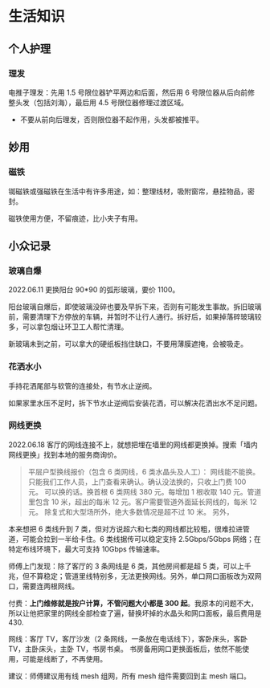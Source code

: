 # 生活知识

## 个人护理

### 理发

电推子理发：先用 1.5 号限位器铲平两边和后面，然后用 6 号限位器从后向前修整头发（包括刘海），最后用 4.5 号限位器修理过渡区域。

- 不要从前向后理发，否则限位器不起作用，头发都被推平。

## 妙用

### 磁铁

铷磁铁或强磁铁在生活中有许多用途，如：整理线材，吸附窗帘，悬挂物品，密封。

磁铁使用方便，不留痕迹，比小夹子有用。

## 小众记录

### 玻璃自爆

2022.06.11 更换阳台 90\*90 的弧形玻璃，要价 1100。

阳台玻璃自爆后，即使玻璃没碎也要及早拆下来，否则有可能发生事故。拆旧玻璃前，需要清理下方停放的车辆，并暂时不让行人通行。拆好后，如果掉落碎玻璃较多，可以拿包烟让环卫工人帮忙清理。

新玻璃未到之前，可以拿大的硬纸板挡住缺口，不要用薄膜遮掩，会被吸走。

### 花洒水小

手持花洒尾部与软管的连接处，有节水止逆阀。

如果家里水压不足时，拆下节水止逆阀后安装花洒，可以解决花洒出水不足问题。

### 网线更换

2022.06.18 客厅的网线连接不上，就想把埋在墙里的网线都更换掉。搜索「墙内网线更换」找到本地的服务商询价。

> 平层户型换线报价（包含 6 类网线，6 类水晶头及人工）：
> 网线能不能换。只能我们工作人员，上门查看来确认。确认没法换的，只收上门费 100 元。
> 可以换的话。换首根 6 类网线 380 元。每增加 1 根收取 140 元。管道里包含 10 米，超出的每米 12 元。客户需要管道外面延长网线的，每米 12 元。
> 除复式和大型场所外，绝大多数情况是超不过 10 米。
> 另外，

本来想把 6 类线升到 7 类，但对方说超六和七类的网线都比较粗，很难拉进管道，可能会拉到一半给卡住。6 类线据传可以稳定支持 2.5Gbps/5Gbps 网络；在特定布线环境下，最大可支持 10Gbps 传输速率。

师傅上门发现：除了客厅的 3 条网线是 6 类，其他房间都是超 5 类，可以上千兆，但不算稳定；管道里线特别多，无法更换网线。另外，单口网口面板改为双网口，需要连两根网线。

付费：**上门维修就是按户计算，不管问题大小都是 300 起**。我原本的问题不大，所以让他把家里的网线全部检查了遍，替换坏掉的水晶头和网口面板，最后费用是 430.

网线：客厅 TV，客厅沙发（2 条网线，一条放在电话线下），客卧床头，客卧 TV，主卧床头，主卧 TV，书房书桌。
书房备用网口更换面板后，依然不能使用，可能是线断了，不再使用。

建议：师傅建议用有线 mesh 组网，所有 mesh 组件需要回到主 mesh 端口。

